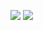 ![](https://github-readme-streak-stats.herokuapp.com/?user=CarmineC93&theme=dracula&hide_border=false)
![](https://github-readme-stats.vercel.app/api/top-langs/?username=CarmineC93&theme=dracula&hide_border=false&include_all_commits=true&count_private=true&layout=compact)


<!-- Proudly created with GPRM ( https://gprm.itsvg.in ) -->
